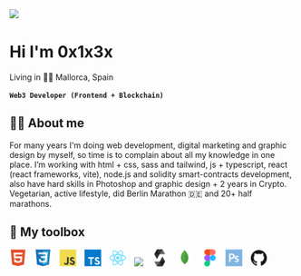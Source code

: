 <img src="https://github.com/0x1x3x/0x1x3x/gitbackground.png"/>

<h1>Hi I'm 0x1x3x</h1>
<p>Living in 🌊🌴 Mallorca, Spain</p>

**`Web3 Developer (Frontend + Blockchain)`**

<h2>👋🏼 About me</h2>

<p>For many years I'm doing web development, digital marketing and graphic
design by myself, so time is to complain about all my knowledge in one place.
I’m working with html + css, sass and tailwind, js + typescript, react (react
frameworks, vite), node.js and solidity smart-contracts development, also have
hard skills in Photoshop and graphic design + 2 years in Crypto. Vegetarian,
active lifestyle, did Berlin Marathon 🇩🇪 and 20+ half marathons.</p>

<h2>🧰 My toolbox</h2>

<div>
  <img width="30px" style="padding-right:10px"
    src="https://raw.githubusercontent.com/devicons/devicon/1119b9f84c0290e0f0b38982099a2bd027a48bf1/icons/html5/html5-plain.svg"
  />
  <img width="30px" style="padding-right:10px"
    src="https://raw.githubusercontent.com/devicons/devicon/1119b9f84c0290e0f0b38982099a2bd027a48bf1/icons/css3/css3-original.svg"
  />
  <img width="30px" style="padding-right:10px"
    src="https://raw.githubusercontent.com/devicons/devicon/1119b9f84c0290e0f0b38982099a2bd027a48bf1/icons/javascript/javascript-original.svg"
  />
  <img width="30px" style="padding-right:10px"
    src="https://raw.githubusercontent.com/devicons/devicon/1119b9f84c0290e0f0b38982099a2bd027a48bf1/icons/typescript/typescript-original.svg"
  />
  <img width="30px" style="padding-right:10px"
    src="https://raw.githubusercontent.com/devicons/devicon/1119b9f84c0290e0f0b38982099a2bd027a48bf1/icons/react/react-original.svg"
  />
  <img width="30px" style="padding-right:10px"
    src="https://github.com/CyrisXD/CyrisXD/raw/master/assets/TailwindCSS.png"
  />
  <img width="30px" style="padding-right:10px"
    src="https://raw.githubusercontent.com/devicons/devicon/1119b9f84c0290e0f0b38982099a2bd027a48bf1/icons/solidity/solidity-original.svg"
  />
  <img width="30px" style="padding-right:10px"
    src="https://raw.githubusercontent.com/devicons/devicon/1119b9f84c0290e0f0b38982099a2bd027a48bf1/icons/mongodb/mongodb-original.svg"
  />
  <img width="30px" style="padding-right:10px"
    src="https://raw.githubusercontent.com/devicons/devicon/1119b9f84c0290e0f0b38982099a2bd027a48bf1/icons/figma/figma-original.svg"
  />
  <img width="30px" style="padding-right:10px"
    src="https://raw.githubusercontent.com/devicons/devicon/1119b9f84c0290e0f0b38982099a2bd027a48bf1/icons/photoshop/photoshop-plain.svg"
  />
  <img width="30px" style="padding-right:10px" src="https://raw.githubusercontent.com/devicons/devicon/1119b9f84c0290e0f0b38982099a2bd027a48bf1/icons/github/github-original.svg" />
</div>
